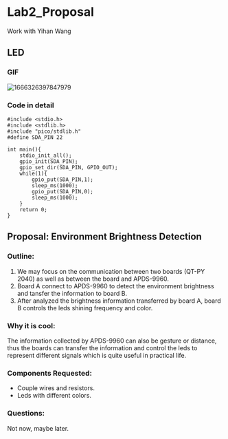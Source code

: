 # Lab2_Proposal

Work with Yihan Wang

## LED
### GIF

![1666326397847979](https://user-images.githubusercontent.com/114005477/197112963-a36c6ebc-540e-452f-873b-63179c8ebd34.gif)

### Code in detail

```
#include <stdio.h>
#include <stdlib.h>
#include "pico/stdlib.h"
#define SDA_PIN 22

int main(){
    stdio_init_all();
    gpio_init(SDA_PIN);
    gpio_set_dir(SDA_PIN, GPIO_OUT);
    while(1){
        gpio_put(SDA_PIN,1);
        sleep_ms(1000);
        gpio_put(SDA_PIN,0);
        sleep_ms(1000);
    }
    return 0;
}
```
## Proposal: Environment Brightness Detection
### Outline:
1. We may focus on the communication between two boards (QT-PY 2040) as well as between the board and APDS-9960.
2. Board A connect to APDS-9960 to detect the environment brightness and tansfer the information to board B.
3. After analyzed the brightness information transferred by board A, board B controls the leds shining frequency and color.
### Why it is cool:
  The information collected by APDS-9960 can also be gesture or distance, thus the boards can transfer the information and control the leds to represent different signals which is quite useful in practical life.
### Components Requested:
*   Couple wires and resistors.
*   Leds with different colors.
### Questions:
Not now, maybe later.
